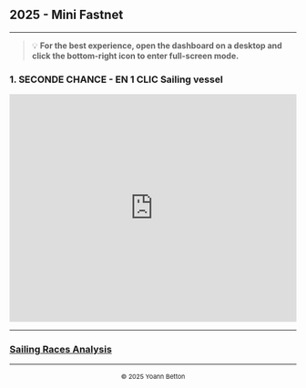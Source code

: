 ## 2025 - Mini Fastnet

---

> 💡 **For the best experience, open the dashboard on a desktop and click the bottom-right icon to enter full-screen mode.**

### 1. SECONDE CHANCE - EN 1 CLIC Sailing vessel


<iframe title="MiniFastnet2025" width="100%" height="400" src="https://app.powerbi.com/view?r=eyJrIjoiNWYxZjhkMGMtMWUwOC00MmI3LWFkODktZWQyYTk2ZmNmOWQzIiwidCI6IjZmYmZkYTI0LWJjZGUtNGY3MS04OTVlLWIyZTIyZjIwOTQ3MyIsImMiOjh9" frameborder="0" allowFullScreen="true"></iframe>


---

### [Sailing Races Analysis](/page/sailing-races-analysis)

---

<div style="text-align: center">
  <p style="font-size:11px">&copy; 2025 Yoann Betton</p>
</div>

<!-- ---

<p style="font-size:11px">Page generated from <a href="https://github.com/yoannbtn/yoannbtn.github.io">github.com/yoannbtn</a>.</p> -->